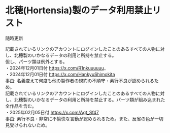 # 北穂(Hortensia)製のデータ利用禁止リスト  
随時更新  

記載されているリンクのアカウントにログインしたことのあるすべての人物に対し、北穂製のいかなるデータの利用と所持を禁止する。  
但し、パーツ類は例外とする。  
・2024年12月01日付  https://x.com/R1nkuuuuuu_  
・2024年12月01日付  https://x.com/HankyuShimokita  
事由: 名義変えて何度も他の製作者の規約の不順守・素行不良が認められるため。  
記載されているリンクのアカウントにログインしたことのあるすべての人物に対し、北穂製のいかなるデータの利用と所持を禁止する。パーツ類が組み込まれた全作品を含む。  
・2025年02月05日付  https://x.com/Agt_Sf47  
事由: 素行不良・非常に不愉快な言動が認められるため。また、反省の色が一切見受けられないため。  
